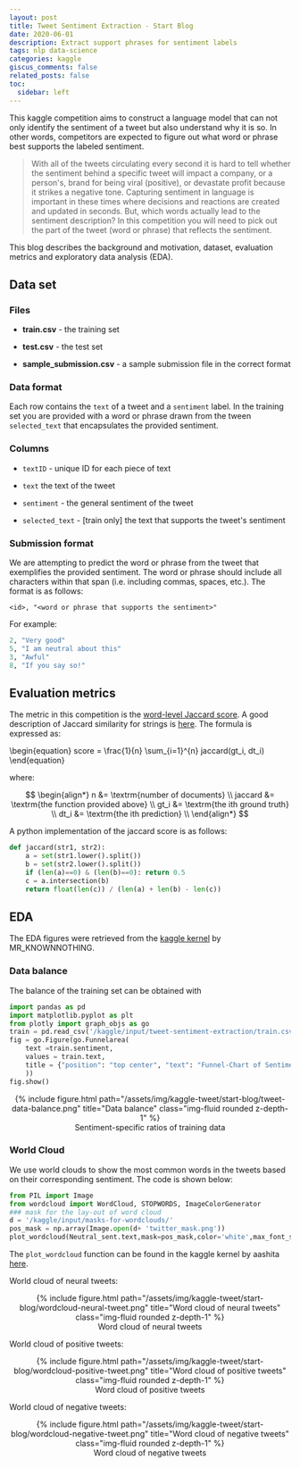 ```yaml
---
layout: post
title: Tweet Sentiment Extraction - Start Blog
date: 2020-06-01
description: Extract support phrases for sentiment labels
tags: nlp data-science
categories: kaggle
giscus_comments: false
related_posts: false
toc:
  sidebar: left
---
```


This kaggle competition aims to construct a language model that can not only identify the sentiment of a tweet but also understand why it is so.
In other words, competitors are expected to figure out what word or phrase best supports the labeled sentiment.

>With all of the tweets circulating every second it is hard to tell whether the sentiment behind a specific tweet will impact a company, or a person's, brand for being viral (positive), or devastate profit because it strikes a negative tone. Capturing sentiment in language is important in these times where decisions and reactions are created and updated in seconds. But, which words actually lead to the sentiment description? In this competition you will need to pick out the part of the tweet (word or phrase) that reflects the sentiment.

This blog describes the background and motivation, dataset, evaluation metrics and exploratory data analysis (EDA).

## Data set

### Files

- **train.csv** - the training set

- **test.csv** - the test set

- **sample_submission.csv** - a sample submission file in the correct format

### Data format

Each row contains the `text` of a tweet and a `sentiment` label. In the training set you are provided with a word or phrase drawn from the tween `selected_text` that encapsulates the provided sentiment.

### Columns

- `textID` - unique ID for each piece of text

- `text`  the text of the tweet

- `sentiment` - the general sentiment of the tweet

- `selected_text` - [train only] the text that supports the tweet's sentiment

### Submission format

We are attempting to predict the word or phrase from the tweet that exemplifies the provided sentiment. The word or phrase should include all characters within that span (i.e. including commas, spaces, etc.). The format is as follows:

`<id>, "<word or phrase that supports the sentiment>"`

For example:

```python
2, "Very good"
5, "I am neutral about this"
3, "Awful"
8, "If you say so!"
```

## Evaluation metrics

The metric in this competition is the [word-level Jaccard score](https://en.wikipedia.org/wiki/Jaccard_index). A good description of Jaccard similarity for strings is [here](https://towardsdatascience.com/overview-of-text-similarity-metrics-3397c4601f50). The formula is expressed as:

\begin{equation}
score = \frac{1}{n} \sum_{i=1}^{n} jaccard(gt_i, dt_i)
\end{equation}

where:

$$
\begin{align*}
n &= \textrm{number of documents} \\
jaccard &= \textrm{the function provided above} \\
gt_i &= \textrm{the ith ground truth} \\
dt_i &= \textrm{the ith prediction} \\
\end{align*}
$$

A python implementation of the jaccard score is as follows:

```python
def jaccard(str1, str2):
    a = set(str1.lower().split())
    b = set(str2.lower().split())
    if (len(a)==0) & (len(b)==0): return 0.5
    c = a.intersection(b)
    return float(len(c)) / (len(a) + len(b) - len(c))
```

## EDA

The EDA figures were retrieved from the [kaggle kernel](https://www.kaggle.com/code/tanulsingh077/twitter-sentiment-extaction-analysis-eda-and-model) by MR_KNOWNNOTHING.

### Data balance

The balance of the training set can be obtained with

```python
import pandas as pd
import matplotlib.pyplot as plt
from plotly import graph_objs as go
train = pd.read_csv('/kaggle/input/tweet-sentiment-extraction/train.csv')
fig = go.Figure(go.Funnelarea(
    text =train.sentiment,
    values = train.text,
    title = {"position": "top center", "text": "Funnel-Chart of Sentiment Distribution"}
    ))
fig.show()
```
<div class="img-div" markdown="0" style="text-align:center">
  {% include figure.html path="/assets/img/kaggle-tweet/start-blog/tweet-data-balance.png" title="Data balance" class="img-fluid rounded z-depth-1" %}
  <figcaption>Sentiment-specific ratios of training data</figcaption>
</div>

### World Cloud

We use world clouds to show the most common words in the tweets based on their corresponding sentiment. The code is shown below:

```python
from PIL import Image
from wordcloud import WordCloud, STOPWORDS, ImageColorGenerator
### mask for the lay-out of word cloud
d = '/kaggle/input/masks-for-wordclouds/'
pos_mask = np.array(Image.open(d+ 'twitter_mask.png'))
plot_wordcloud(Neutral_sent.text,mask=pos_mask,color='white',max_font_size=100,title_size=30,title="WordCloud of Neutral Tweets")

```

The `plot_wordcloud` function can be found in the kaggle kernel by aashita [here](https://www.kaggle.com/code/aashita/word-clouds-of-various-shapes/notebook).

World cloud of neural tweets:

<div class="img-div" markdown="0" style="text-align:center">
  {% include figure.html path="/assets/img/kaggle-tweet/start-blog/wordcloud-neural-tweet.png" title="Word cloud of neural tweets" class="img-fluid rounded z-depth-1" %}
  <figcaption>Word cloud of neural tweets</figcaption>
</div>

World cloud of positive tweets:

<div class="img-div" markdown="0" style="text-align:center">
  {% include figure.html path="/assets/img/kaggle-tweet/start-blog/wordcloud-positive-tweet.png" title="Word cloud of positive tweets" class="img-fluid rounded z-depth-1" %}
  <figcaption>Word cloud of positive tweets</figcaption>
</div>

World cloud of negative tweets:

<div class="img-div" markdown="0" style="text-align:center">
  {% include figure.html path="/assets/img/kaggle-tweet/start-blog/wordcloud-negative-tweet.png" title="Word cloud of negative tweets" class="img-fluid rounded z-depth-1" %}
  <figcaption>Word cloud of negative tweets</figcaption>
</div>